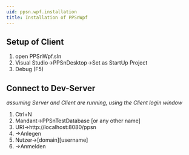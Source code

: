 ```yaml
---
uid: ppsn.wpf.installation
title: Installation of PPSnWpf
---
```


## Setup of Client

1. open PPSnWpf.sln
1. Visual Studio->PPSnDesktop->Set as StartUp Project
1. Debug (F5)

## Connect to Dev-Server

*assuming Server and Client are running, using the Client login window*

1. Ctrl+N
1. Mandant->PPSnTestDatabase [or any other name]
1. URI->http://localhost:8080/ppsn
1. ->Anlegen
1. Nutzer->[domain]\[username]
1. ->Anmelden